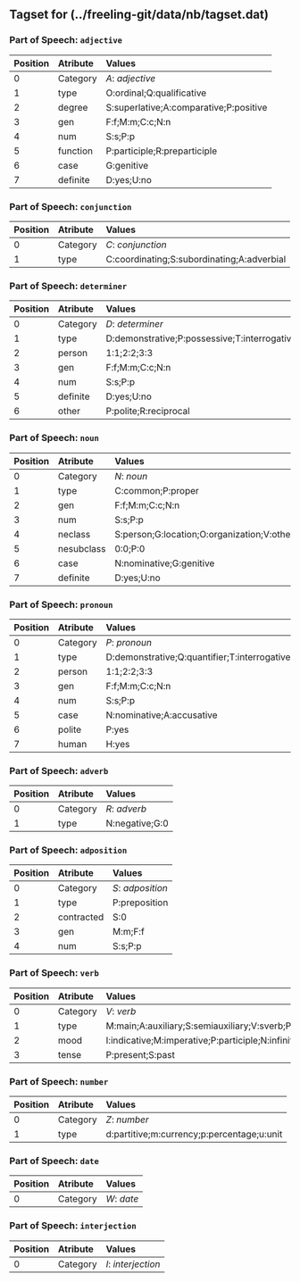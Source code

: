 ## Tagset for (../freeling-git/data/nb/tagset.dat)

### Part of Speech: `adjective`
| Position | Atribute | Values |
|:----     |:----     |:----   |
| 0        | Category | *A*: _adjective_ |
| 1 | type | O:ordinal;Q:qualificative |
| 2 | degree | S:superlative;A:comparative;P:positive |
| 3 | gen | F:f;M:m;C:c;N:n |
| 4 | num | S:s;P:p |
| 5 | function | P:participle;R:preparticiple |
| 6 | case | G:genitive |
| 7 | definite | D:yes;U:no |
### Part of Speech: `conjunction`
| Position | Atribute | Values |
|:----     |:----     |:----   |
| 0        | Category | *C*: _conjunction_ |
| 1 | type | C:coordinating;S:subordinating;A:adverbial |
### Part of Speech: `determiner`
| Position | Atribute | Values |
|:----     |:----     |:----   |
| 0        | Category | *D*: _determiner_ |
| 1 | type | D:demonstrative;P:possessive;T:interrogative;M:amplifier;Q:quantifier |
| 2 | person | 1:1;2:2;3:3 |
| 3 | gen | F:f;M:m;C:c;N:n |
| 4 | num | S:s;P:p |
| 5 | definite | D:yes;U:no |
| 6 | other | P:polite;R:reciprocal |
### Part of Speech: `noun`
| Position | Atribute | Values |
|:----     |:----     |:----   |
| 0        | Category | *N*: _noun_ |
| 1 | type | C:common;P:proper |
| 2 | gen | F:f;M:m;C:c;N:n |
| 3 | num | S:s;P:p |
| 4 | neclass | S:person;G:location;O:organization;V:other |
| 5 | nesubclass | 0:0;P:0 |
| 6 | case | N:nominative;G:genitive |
| 7 | definite | D:yes;U:no |
### Part of Speech: `pronoun`
| Position | Atribute | Values |
|:----     |:----     |:----   |
| 0        | Category | *P*: _pronoun_ |
| 1 | type | D:demonstrative;Q:quantifier;T:interrogative;P:personal;X:possessive;R:relative;C:reciprocal;F:reflexive |
| 2 | person | 1:1;2:2;3:3 |
| 3 | gen | F:f;M:m;C:c;N:n |
| 4 | num | S:s;P:p |
| 5 | case | N:nominative;A:accusative |
| 6 | polite | P:yes |
| 7 | human | H:yes |
### Part of Speech: `adverb`
| Position | Atribute | Values |
|:----     |:----     |:----   |
| 0        | Category | *R*: _adverb_ |
| 1 | type | N:negative;G:0 |
### Part of Speech: `adposition`
| Position | Atribute | Values |
|:----     |:----     |:----   |
| 0        | Category | *S*: _adposition_ |
| 1 | type | P:preposition |
| 2 | contracted | S:0 |
| 3 | gen | M:m;F:f |
| 4 | num | S:s;P:p |
### Part of Speech: `verb`
| Position | Atribute | Values |
|:----     |:----     |:----   |
| 0        | Category | *V*: _verb_ |
| 1 | type | M:main;A:auxiliary;S:semiauxiliary;V:sverb;P:passive |
| 2 | mood | I:indicative;M:imperative;P:participle;N:infinitive |
| 3 | tense | P:present;S:past |
### Part of Speech: `number`
| Position | Atribute | Values |
|:----     |:----     |:----   |
| 0        | Category | *Z*: _number_ |
| 1 | type | d:partitive;m:currency;p:percentage;u:unit |
### Part of Speech: `date`
| Position | Atribute | Values |
|:----     |:----     |:----   |
| 0        | Category | *W*: _date_ |
### Part of Speech: `interjection`
| Position | Atribute | Values |
|:----     |:----     |:----   |
| 0        | Category | *I*: _interjection_ |
